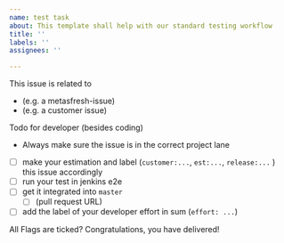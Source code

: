 ```yaml
---
name: test task
about: This template shall help with our standard testing workflow
title: ''
labels: ''
assignees: ''

---
```


This issue is related to
* (e.g. a metasfresh-issue)
* (e.g. a customer issue)

Todo for developer (besides coding)
- Always make sure the issue is in the correct project lane
- [ ] make your estimation and label (`customer:...`, `est:...`, `release:...` ) this issue accordingly
- [ ] run your test in jenkins e2e 
- [ ] get it integrated into `master`
  * [ ] (pull request URL)
- [ ] add the label of your developer effort in sum (`effort: ...`)

All Flags are ticked? Congratulations, you have delivered!
